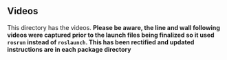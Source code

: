 ## Videos
This directory has the videos. **Please be aware, the line and wall following videos were captured prior to the launch files being finalized so it used ``rosrun`` instead of ``roslaunch``. This has been rectified and updated instructions are in each package directory** 
